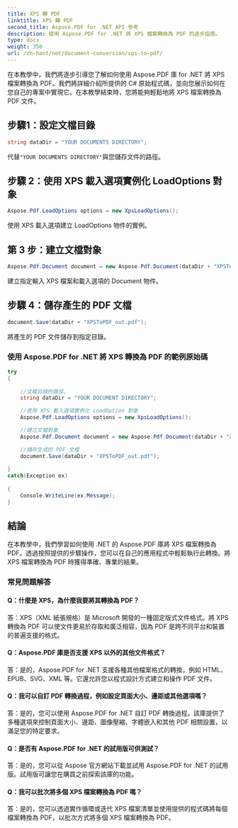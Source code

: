 ```yaml
---
title: XPS 轉 PDF
linktitle: XPS 轉 PDF
second_title: Aspose.PDF for .NET API 參考
description: 使用 Aspose.PDF for .NET 將 XPS 檔案轉換為 PDF 的逐步指南。
type: docs
weight: 350
url: /zh-hant/net/document-conversion/xps-to-pdf/
---
```

在本教學中，我們將逐步引導您了解如何使用 Aspose.PDF 庫 for .NET 將 XPS 檔案轉換為 PDF。我們將詳細介紹所提供的 C# 原始程式碼，並向您展示如何在您自己的專案中實現它。在本教學結束時，您將能夠輕鬆地將 XPS 檔案轉換為 PDF 文件。

## 步驟1：設定文檔目錄
```csharp
string dataDir = "YOUR DOCUMENTS DIRECTORY";
```
代替`"YOUR DOCUMENTS DIRECTORY"`與您儲存文件的路徑。

## 步驟 2：使用 XPS 載入選項實例化 LoadOptions 對象
```csharp
Aspose.Pdf.LoadOptions options = new XpsLoadOptions();
```
使用 XPS 載入選項建立 LoadOptions 物件的實例。

## 第 3 步：建立文檔對象
```csharp
Aspose.Pdf.Document document = new Aspose.Pdf.Document(dataDir + "XPSToPDF.xps", options);
```
建立指定輸入 XPS 檔案和載入選項的 Document 物件。

## 步驟 4：儲存產生的 PDF 文檔
```csharp
document.Save(dataDir + "XPSToPDF_out.pdf");
```
將產生的 PDF 文件儲存到指定目錄。

### 使用 Aspose.PDF for .NET 將 XPS 轉換為 PDF 的範例原始碼

```csharp
try
{
	
	//文檔目錄的路徑。
	string dataDir = "YOUR DOCUMENT DIRECTORY";

	//使用 XPS 載入選項實例化 LoadOption 對象
	Aspose.Pdf.LoadOptions options = new XpsLoadOptions();

	//建立文檔對象
	Aspose.Pdf.Document document = new Aspose.Pdf.Document(dataDir + "XPSToPDF.xps", options);

	//儲存生成的 PDF 文檔
	document.Save(dataDir + "XPSToPDF_out.pdf");
	
}
catch(Exception ex)
   
{
	Console.WriteLine(ex.Message);
}
```

## 結論
在本教學中，我們學習如何使用 .NET 的 Aspose.PDF 庫將 XPS 檔案轉換為 PDF。透過按照提供的步驟操作，您可以在自己的應用程式中輕鬆執行此轉換。將 XPS 檔案轉換為 PDF 時獲得準確、專業的結果。

### 常見問題解答

#### Q：什麼是 XPS，為什麼我要將其轉換為 PDF？

答：XPS（XML 紙張規格）是 Microsoft 開發的一種固定版式文件格式。將 XPS 轉換為 PDF 可以使文件更易於存取和廣泛相容，因為 PDF 是跨不同平台和裝置的普遍支援的格式。

#### Q：Aspose.PDF 庫是否支援 XPS 以外的其他文件格式？

答：是的，Aspose.PDF for .NET 支援各種其他檔案格式的轉換，例如 HTML、EPUB、SVG、XML 等。它還允許您以程式設計方式建立和操作 PDF 文件。

#### Q：我可以自訂 PDF 轉換過程，例如設定頁面大小、邊距或其他選項嗎？

答：是的，您可以使用 Aspose.PDF for .NET 自訂 PDF 轉換過程。該庫提供了多種選項來控制頁面大小、邊距、圖像壓縮、字體嵌入和其他 PDF 相關設置，以滿足您的特定要求。

#### Q：是否有 Aspose.PDF for .NET 的試用版可供測試？

答：是的，您可以從 Aspose 官方網站下載並試用 Aspose.PDF for .NET 的試用版。試用版可讓您在購買之前探索該庫的功能。

#### Q：我可以批次將多個 XPS 檔案轉換為 PDF 嗎？

答：是的，您可以透過實作循環或迭代 XPS 檔案清單並使用提供的程式碼將每個檔案轉換為 PDF，以批次方式將多個 XPS 檔案轉換為 PDF。